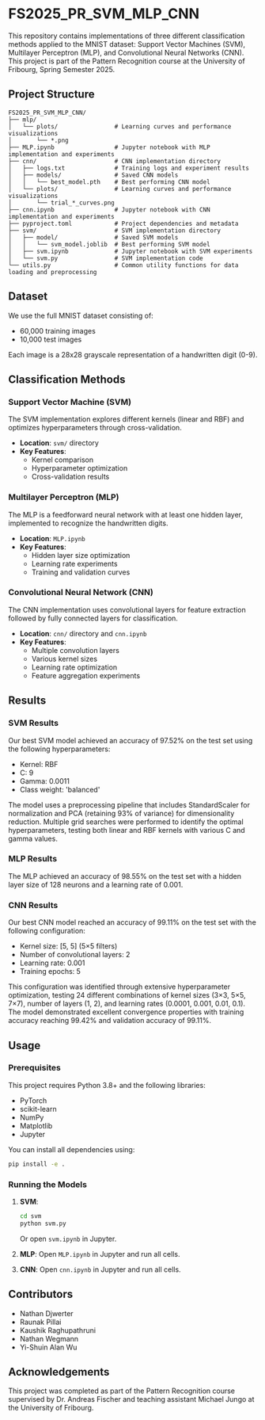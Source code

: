 # FS2025_PR_SVM_MLP_CNN

This repository contains implementations of three different classification methods applied to the MNIST dataset: Support Vector Machines (SVM), Multilayer Perceptron (MLP), and Convolutional Neural Networks (CNN). This project is part of the Pattern Recognition course at the University of Fribourg, Spring Semester 2025.

## Project Structure

```
FS2025_PR_SVM_MLP_CNN/
├── mlp/
│   └── plots/                # Learning curves and performance visualizations
│       └── *.png
├── MLP.ipynb                 # Jupyter notebook with MLP implementation and experiments
├── cnn/                      # CNN implementation directory
│   ├── logs.txt              # Training logs and experiment results
│   ├── models/               # Saved CNN models
│   │   └── best_model.pth    # Best performing CNN model
│   └── plots/                # Learning curves and performance visualizations
│       └── trial_*_curves.png
├── cnn.ipynb                 # Jupyter notebook with CNN implementation and experiments
├── pyproject.toml            # Project dependencies and metadata
├── svm/                      # SVM implementation directory
│   ├── model/                # Saved SVM models
│   │   └── svm_model.joblib  # Best performing SVM model
│   ├── svm.ipynb             # Jupyter notebook with SVM experiments
│   └── svm.py                # SVM implementation code
└── utils.py                  # Common utility functions for data loading and preprocessing
```

## Dataset

We use the full MNIST dataset consisting of:
- 60,000 training images
- 10,000 test images

Each image is a 28x28 grayscale representation of a handwritten digit (0-9).

## Classification Methods

### Support Vector Machine (SVM)

The SVM implementation explores different kernels (linear and RBF) and optimizes hyperparameters through cross-validation.

- **Location**: `svm/` directory
- **Key Features**:
  - Kernel comparison
  - Hyperparameter optimization
  - Cross-validation results

### Multilayer Perceptron (MLP)

The MLP is a feedforward neural network with at least one hidden layer, implemented to recognize the handwritten digits.

- **Location**: `MLP.ipynb`
- **Key Features**:
  - Hidden layer size optimization
  - Learning rate experiments
  - Training and validation curves

### Convolutional Neural Network (CNN)

The CNN implementation uses convolutional layers for feature extraction followed by fully connected layers for classification.

- **Location**: `cnn/` directory and `cnn.ipynb`
- **Key Features**:
  - Multiple convolution layers
  - Various kernel sizes
  - Learning rate optimization
  - Feature aggregation experiments

## Results

### SVM Results

Our best SVM model achieved an accuracy of 97.52% on the test set using the following hyperparameters:
- Kernel: RBF
- C: 9
- Gamma: 0.0011
- Class weight: 'balanced'

The model uses a preprocessing pipeline that includes StandardScaler for normalization and PCA (retaining 93% of variance) for dimensionality reduction. Multiple grid searches were performed to identify the optimal hyperparameters, testing both linear and RBF kernels with various C and gamma values.

### MLP Results

The MLP achieved an accuracy of 98.55% on the test set with a hidden layer size of 128 neurons and a learning rate of 0.001.

### CNN Results

Our best CNN model reached an accuracy of 99.11% on the test set with the following configuration:
- Kernel size: [5, 5] (5×5 filters)
- Number of convolutional layers: 2
- Learning rate: 0.001
- Training epochs: 5

This configuration was identified through extensive hyperparameter optimization, testing 24 different combinations of kernel sizes (3×3, 5×5, 7×7), number of layers (1, 2), and learning rates (0.0001, 0.001, 0.01, 0.1). The model demonstrated excellent convergence properties with training accuracy reaching 99.42% and validation accuracy of 99.11%.

## Usage

### Prerequisites

This project requires Python 3.8+ and the following libraries:
- PyTorch
- scikit-learn
- NumPy
- Matplotlib
- Jupyter

You can install all dependencies using:

```bash
pip install -e .
```

### Running the Models

1. **SVM**:
   ```bash
   cd svm
   python svm.py
   ```
   Or open `svm.ipynb` in Jupyter.

2. **MLP**:
   Open `MLP.ipynb` in Jupyter and run all cells.

3. **CNN**:
   Open `cnn.ipynb` in Jupyter and run all cells.

## Contributors

- Nathan Djwerter
- Raunak Pillai
- Kaushik Raghupathruni
- Nathan Wegmann
- Yi-Shuin Alan Wu

## Acknowledgements

This project was completed as part of the Pattern Recognition course supervised by Dr. Andreas Fischer and teaching assistant Michael Jungo at the University of Fribourg.
